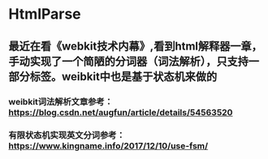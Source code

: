 # HtmlParse

## 最近在看《webkit技术内幕》,看到html解释器一章，手动实现了一个简陋的分词器（词法解析），只支持一部分标签。weibkit中也是基于状态机来做的
### weibkit词法解析文章参考：https://blog.csdn.net/augfun/article/details/54563520
### 有限状态机实现英文分词参考：https://www.kingname.info/2017/12/10/use-fsm/
